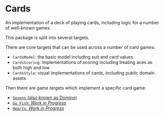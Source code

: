 # Cards

An implementation of a deck of playing cards, including logic for a number of well-known games.

This package is split into several targets.

There are core targets that can be used across a number of card games:
- `CardsModel`: the basic model including suit and card values
- `CardsScoring`: implementations of scoring including treating aces as both high and low
- `CardsStyle`: visual implementations of cards, including public domain assets

Then there are game targets which implement a specific card game:
- [`Sevens` (also known as Domino)](https://en.wikipedia.org/wiki/Domino_(card_game))
- [`Go Fish`: *Work in Progress*](https://en.wikipedia.org/wiki/Go_Fish)
- [`Hearts`: *Work in Progress*](https://en.wikipedia.org/wiki/Hearts_(card_game))

